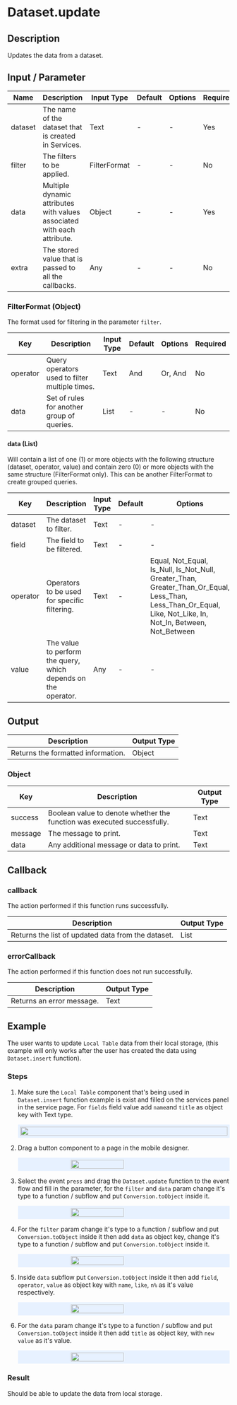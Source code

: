 # Dataset.update

## Description

Updates the data from a dataset.

## Input / Parameter

| Name | Description | Input Type | Default | Options | Required |
| ------ | ------ | ------ | ------ | ------ | ------ |
| dataset | The name of the dataset that is created in Services. | Text | - | - | Yes |
| filter | The filters to be applied. | FilterFormat | - | - | No |
| data | Multiple dynamic attributes with values associated with each attribute. | Object | - | - | Yes |
| extra | The stored value that is passed to all the callbacks. | Any | - | - | No |

### FilterFormat (Object)

The format used for filtering in the parameter `filter`.

| Key | Description | Input Type | Default | Options | Required |
| ------ | ------ | ------ | ------ | ------ | ------ |
| operator | Query operators used to filter multiple times. | Text | And | Or, And | No |
| data | Set of rules for another group of queries. | List | - | - | No |

#### data (List)

Will contain a list of one (1) or more objects with the following structure (dataset, operator, value) and contain zero (0) or more objects with the same structure (FilterFormat only). This can be another FilterFormat to create grouped queries.

| Key | Description | Input Type | Default | Options | Required |
| ------ | ------ | ------ | ------ | ------ | ------ |
| dataset | The dataset to filter. | Text | - | - | No |
| field | The field to be filtered. | Text | - | - | Yes |
| operator | Operators to be used for specific filtering. | Text | - | Equal, Not_Equal, Is_Null, Is_Not_Null, Greater_Than, Greater_Than_Or_Equal, Less_Than, Less_Than_Or_Equal, Like, Not_Like, In, Not_In, Between, Not_Between | Yes |
| value | The value to perform the query, which depends on the operator. | Any | - | - | No |

## Output

| Description | Output Type |
| ------ | ------ |
| Returns the formatted information. | Object |

### Object

| Key | Description | Output Type |
| ------ | ------ | ------ |
| success | Boolean value to denote whether the function was executed successfully. | Text |
| message | The message to print. | Text |
| data | Any additional message or data to print. | Text |

## Callback

### callback

The action performed if this function runs successfully.

| Description | Output Type |
| ------ | ------ |
| Returns the list of updated data from the dataset. | List |

### errorCallback

The action performed if this function does not run successfully.

| Description | Output Type |
| ------ | ------ |
| Returns an error message. | Text |

## Example

The user wants to update `Local Table` data from their local storage, (this example will only works after the user has created the data using `Dataset.insert` function).

### Steps

1. Make sure the `Local Table` component that's being used in `Dataset.insert` function example is exist and filled on the services panel in the service page. For `fields` field value add `name`and `title` as object key with Text type.

    <div style="display:flex; align-items:center; justify-content:center; background-color: #E7F1FF;">
        <img src="./update-step-1.png"
        style="width: 100%; padding: 5px;"/>
    </div>

2. Drag a button component to a page in the mobile designer.

    <div style="display:flex; align-items:center; justify-content:center; background-color: #E7F1FF;">
        <img src="./update-step-2.png"
        style="width: 50%; padding: 5px;"/>
    </div>

3. Select the event `press` and drag the `Dataset.update` function to the event flow and fill in the parameter, for the `filter` and `data` param change it's type to a function / subflow and put `Conversion.toObject` inside it.

    <div style="display:flex; align-items:center; justify-content:center; background-color: #E7F1FF;">
        <img src="./update-step-3.png"
        style="width: 50%; padding: 5px;"/>
    </div>

4. For the `filter` param change it's type to a function / subflow and put `Conversion.toObject` inside it then add `data` as object key, change it's type to a function / subflow and put `Conversion.toObject` inside it.

    <div style="display:flex; align-items:center; justify-content:center; background-color: #E7F1FF;">
        <img src="./update-step-4.png"
        style="width: 50%; padding: 5px;"/>
    </div>

5. Inside `data` subflow put `Conversion.toObject` inside it then add `field`, `operator`, `value` as object key with `name`, `like`, `n%` as it's value respectively.

    <div style="display:flex; align-items:center; justify-content:center; background-color: #E7F1FF;">
        <img src="./update-step-5.png"
        style="width: 50%; padding: 5px;"/>
    </div>

6. For the `data` param change it's type to a function / subflow and put `Conversion.toObject` inside it then add `title` as object key, with `new value` as it's value.

    <div style="display:flex; align-items:center; justify-content:center; background-color: #E7F1FF;">
        <img src="./update-step-6.png"
        style="width: 50%; padding: 5px;"/>
    </div>

### Result

Should be able to update the data from local storage.